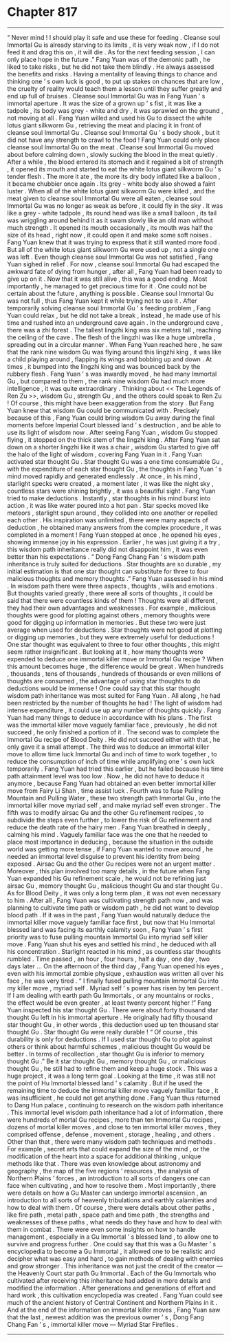 
# Chapter 817


---

“ Never mind ! I should play it safe and use these for feeding . Cleanse soul Immortal Gu is already starving to its limits , it is very weak now , if I do not feed it and drag this on , it will die . As for the next feeding session , I can only place hope in the future .”
Fang Yuan was of the demonic path , he liked to take risks , but he did not take them blindly .
He always assessed the benefits and risks .
Having a mentality of leaving things to chance and thinking one ’ s own luck is good , to put up stakes on chances that are low , the cruelty of reality would teach them a lesson until they suffer greatly and end up full of bruises .
Cleanse soul Immortal Gu was in Fang Yuan ’ s immortal aperture .
It was the size of a grown up ’ s fist , it was like a tadpole , its body was grey - white and dry , it was sprawled on the ground , not moving at all .
Fang Yuan willed and used his Gu to dissect the white lotus giant silkworm Gu , retrieving the meat and placing it in front of cleanse soul Immortal Gu .
Cleanse soul Immortal Gu ’ s body shook , but it did not have any strength to crawl to the food !
Fang Yuan could only place cleanse soul Immortal Gu on the meat .
Cleanse soul Immortal Gu moved about before calming down , slowly sucking the blood in the meat quietly .
After a while , the blood entered its stomach and it regained a bit of strength , it opened its mouth and started to eat the white lotus giant silkworm Gu ’ s tender flesh .
The more it ate , the more its dry body inflated like a balloon , it became chubbier once again .
Its grey - white body also showed a faint luster .
When all of the white lotus giant silkworm Gu were killed , and the meat given to cleanse soul Immortal Gu were all eaten , cleanse soul Immortal Gu was no longer as weak as before , it could fly in the sky .
It was like a grey - white tadpole , its round head was like a small balloon , its tail was wriggling around behind it as it swam slowly like an old man without much strength .
It opened its mouth occasionally , its mouth was half the size of its head , right now , it could open it and make some soft noises .
Fang Yuan knew that it was trying to express that it still wanted more food . But all of the white lotus giant silkworm Gu were used up , not a single one was left .
Even though cleanse soul Immortal Gu was not satisfied , Fang Yuan sighed in relief .
For now , cleanse soul Immortal Gu had escaped the awkward fate of dying from hunger , after all , Fang Yuan had been ready to give up on it .
Now that it was still alive , this was a good ending .
Most importantly , he managed to get precious time for it . One could not be certain about the future , anything is possible .
Cleanse soul Immortal Gu was not full , thus Fang Yuan kept it while trying not to use it .
After temporarily solving cleanse soul Immortal Gu ’ s feeding problem , Fang Yuan could relax , but he did not take a break , instead , he made use of his time and rushed into an underground cave again .
In the underground cave , there was a zhi forest .
The tallest lingzhi king was six meters tall , reaching the ceiling of the cave . The flesh of the lingzhi was like a huge umbrella , spreading out in a circular manner .
When Fang Yuan reached here , he saw that the rank nine wisdom Gu was flying around this lingzhi king , it was like a child playing around , flapping its wings and bobbing up and down . At times , it bumped into the lingzhi king and was bounced back by the rubbery flesh .
Fang Yuan ’ s was inwardly moved , he had many Immortal Gu , but compared to them , the rank nine wisdom Gu had much more intelligence , it was quite extraordinary .
Thinking about << The Legends of Ren Zu >>, wisdom Gu , strength Gu , and the others could speak to Ren Zu !
Of course , this might have been exaggeration from the story .
But Fang Yuan knew that wisdom Gu could be communicated with . Precisely because of this , Fang Yuan could bring wisdom Gu away during the final moments before Imperial Court blessed land ’ s destruction , and be able to use its light of wisdom now .
After seeing Fang Yuan , wisdom Gu stopped flying , it stopped on the thick stem of the lingzhi king .
After Fang Yuan sat down on a shorter lingzhi like it was a chair , wisdom Gu started to give off the halo of the light of wisdom , covering Fang Yuan in it .
Fang Yuan activated star thought Gu .
Star thought Gu was a one time consumable Gu , with the expenditure of each star thought Gu , the thoughts in Fang Yuan ’ s mind moved rapidly and generated endlessly .
At once , in his mind , starlight specks were created , a moment later , it was like the night sky , countless stars were shining brightly , it was a beautiful sight .
Fang Yuan tried to make deductions .
Instantly , star thoughts in his mind burst into action , it was like water poured into a hot pan .
Star specks moved like meteors , starlight spun around , they collided into one another or repelled each other .
His inspiration was unlimited , there were many aspects of deduction , he obtained many answers from the complex procedure , it was completed in a moment !
Fang Yuan stopped at once , he opened his eyes , showing immense joy in his expression .
Earlier , he was just giving it a try , this wisdom path inheritance really did not disappoint him , it was even better than his expectations .
“ Dong Fang Chang Fan ’ s wisdom path inheritance is truly suited for deductions . Star thoughts are so durable , my initial estimation is that one star thought can substitute for three to four malicious thoughts and memory thoughts .” Fang Yuan assessed in his mind .
In wisdom path there were three aspects , thoughts , wills and emotions .
But thoughts varied greatly , there were all sorts of thoughts , it could be said that there were countless kinds of them !
Thoughts were all different , they had their own advantages and weaknesses .
For example , malicious thoughts were good for plotting against others , memory thoughts were good for digging up information in memories . But these two were just average when used for deductions . Star thoughts were not good at plotting or digging up memories , but they were extremely useful for deductions !
One star thought was equivalent to three to four other thoughts , this might seem rather insignificant . But looking at it , how many thoughts were expended to deduce one immortal killer move or Immortal Gu recipe ?
When this amount becomes huge , the difference would be great . When hundreds , thousands , tens of thousands , hundreds of thousands or even millions of thoughts are consumed , the advantage of using star thoughts to do deductions would be immense !
One could say that this star thought wisdom path inheritance was most suited for Fang Yuan .
All along , he had been restricted by the number of thoughts he had !
The light of wisdom had intense expenditure , it could use up any number of thoughts quickly .
Fang Yuan had many things to deduce in accordance with his plans .
The first was the immortal killer move vaguely familiar face , previously , he did not succeed , he only finished a portion of it .
The second was to complete the Immortal Gu recipe of Blood Deity . He did not succeed either with that , he only gave it a small attempt .
The third was to deduce an immortal killer move to allow time luck Immortal Gu and inch of time to work together , to reduce the consumption of inch of time while amplifying one ’ s own luck temporarily . Fang Yuan had tried this earlier , but he failed because his time path attainment level was too low . Now , he did not have to deduce it anymore , because Fang Yuan had obtained an even better immortal killer move from Fairy Li Shan , time assist luck .
Fourth was to fuse Pulling Mountain and Pulling Water , these two strength path Immortal Gu , into the immortal killer move myriad self , and make myriad self even stronger .
The fifth was to modify airsac Gu and the other Gu refinement recipes , to subdivide the steps even further , to lower the risk of Gu refinement and reduce the death rate of the hairy men .
Fang Yuan breathed in deeply , calming his mind .
Vaguely familiar face was the one that he needed to place most importance in deducing , because the situation in the outside world was getting more tense , if Fang Yuan wanted to move around , he needed an immortal level disguise to prevent his identity from being exposed .
Airsac Gu and the other Gu recipes were not an urgent matter . Moreover , this plan involved too many details , in the future when Fang Yuan expanded his Gu refinement scale , he would not be refining just airsac Gu , memory thought Gu , malicious thought Gu and star thought Gu .
As for Blood Deity , it was only a long term plan , it was not even necessary to him . After all , Fang Yuan was cultivating strength path now , and was planning to cultivate time path or wisdom path , he did not want to develop blood path .
If it was in the past , Fang Yuan would naturally deduce the immortal killer move vaguely familiar face first , but now that Hu Immortal blessed land was facing its earthly calamity soon , Fang Yuan ’ s first priority was to fuse pulling mountain Immortal Gu into myriad self killer move .
Fang Yuan shut his eyes and settled his mind , he deduced with all his concentration .
Starlight reacted in his mind , as countless star thoughts rumbled .
Time passed , an hour , four hours , half a day , one day , two days later …
On the afternoon of the third day , Fang Yuan opened his eyes , even with his immortal zombie physique , exhaustion was written all over his face , he was very tired .
“ I finally fused pulling mountain Immortal Gu into my killer move , myriad self . Myriad self ’ s power has risen by ten percent . If I am dealing with earth path Gu Immortals , or any mountains or rocks , the effect would be even greater , at least twenty percent higher !”
Fang Yuan inspected his star thought Gu .
There were about forty thousand star thought Gu left in his immortal aperture .
He originally had fifty thousand star thought Gu , in other words , this deduction used up ten thousand star thought Gu .
Star thought Gu were really durable !
“ Of course , this durability is only for deductions . If I used star thought Gu to plot against others or think about harmful schemes , malicious thought Gu would be better . In terms of recollection , star thought Gu is inferior to memory thought Gu .”
Be it star thought Gu , memory thought Gu , or malicious thought Gu , he still had to refine them and keep a huge stock .
This was a huge project , it was a long term goal .
Looking at the time , it was still not the point of Hu Immortal blessed land ’ s calamity . But if he used the remaining time to deduce the immortal killer move vaguely familiar face , it was insufficient , he could not get anything done .
Fang Yuan thus returned to Dang Hun palace , continuing to research on the wisdom path inheritance .
This immortal level wisdom path inheritance had a lot of information , there were hundreds of mortal Gu recipes , more than ten Immortal Gu recipes , dozens of mortal killer moves , and close to ten immortal killer moves , they comprised offense , defense , movement , storage , healing , and others .
Other than that , there were many wisdom path techniques and methods . For example , secret arts that could expand the size of the mind , or the modification of the heart into a space for additional thinking , unique methods like that .
There was even knowledge about astronomy and geography , the map of the five regions ’ resources , the analysis of Northern Plains ’ forces , an introduction to all sorts of dangers one can face when cultivating , and how to resolve them . Most importantly , there were details on how a Gu Master can undergo immortal ascension , an introduction to all sorts of heavenly tribulations and earthly calamities and how to deal with them .
Of course , there were details about other paths , like fire path , metal path , space path and time path , the strengths and weaknesses of these paths , what needs do they have and how to deal with them in combat .
There were even some insights on how to handle management , especially in a Gu Immortal ’ s blessed land , to allow one to survive and progress further .
One could say that this was a Gu Master ’ s encyclopedia to become a Gu Immortal , it allowed one to be realistic and decipher what was easy and hard , to gain methods of dealing with enemies and grow stronger .
This inheritance was not just the credit of the creator — the Heavenly Court star path Gu Immortal . Each of the Gu Immortals who cultivated after receiving this inheritance had added in more details and modified the information . After generations and generations of effort and hard work , this cultivation encyclopedia was created .
Fang Yuan could see much of the ancient history of Central Continent and Northern Plains in it . And at the end of the information on immortal killer moves , Fang Yuan saw that the last , newest addition was the previous owner ’ s , Dong Fang Chang Fan ’ s , immortal killer move — Myriad Star Fireflies .

---

